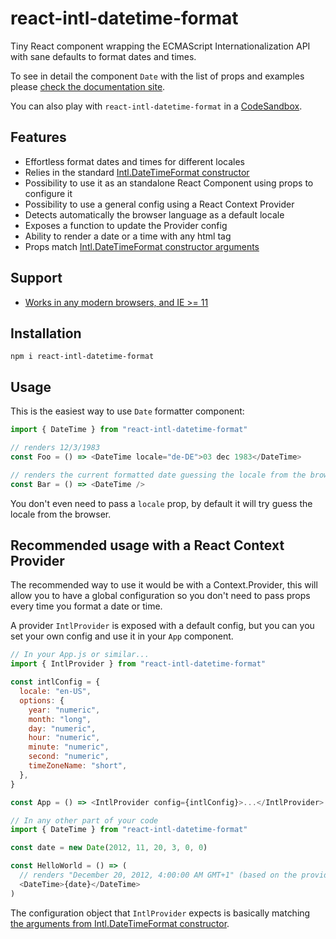 # react-intl-datetime-format

Tiny React component wrapping the ECMAScript Internationalization API with sane defaults to format dates and times.

To see in detail the component `Date` with the list of props and examples please [check the documentation site](https://react-intl-datetime-format.netlify.com).

You can also play with `react-intl-datetime-format` in a [CodeSandbox]().

## Features

- Effortless format dates and times for different locales
- Relies in the standard [Intl.DateTimeFormat constructor](https://developer.mozilla.org/en-US/docs/Web/JavaScript/Reference/Global_Objects/DateTimeFormat)
- Possibility to use it as an standalone React Component using props to configure it
- Possibility to use a general config using a React Context Provider
- Detects automatically the browser language as a default locale
- Exposes a function to update the Provider config
- Ability to render a date or a time with any html tag
- Props match [Intl.DateTimeFormat constructor arguments](https://developer.mozilla.org/en-US/docs/Web/JavaScript/Reference/Global_Objects/DateTimeFormat#Parameters)

## Support

- [Works in any modern browsers, and IE >= 11](https://caniuse.com/#feat=internationalization)

## Installation

```shell
npm i react-intl-datetime-format
```

## Usage

This is the easiest way to use `Date` formatter component:

```js
import { DateTime } from "react-intl-datetime-format"

// renders 12/3/1983
const Foo = () => <DateTime locale="de-DE">03 dec 1983</DateTime>

// renders the current formatted date guessing the locale from the browser
const Bar = () => <DateTime />
```

You don't even need to pass a `locale` prop, by default it will try guess the locale from the browser.

## Recommended usage with a React Context Provider

The recommended way to use it would be with a Context.Provider, this will allow you to have a global configuration so you don't need to pass props every time you format a date or time.

A provider `IntlProvider` is exposed with a default config, but you can you set your own config and use it in your `App` component.

```js
// In your App.js or similar...
import { IntlProvider } from "react-intl-datetime-format"

const intlConfig = {
  locale: "en-US",
  options: {
    year: "numeric",
    month: "long",
    day: "numeric",
    hour: "numeric",
    minute: "numeric",
    second: "numeric",
    timeZoneName: "short",
  },
}

const App = () => <IntlProvider config={intlConfig}>...</IntlProvider>

// In any other part of your code
import { DateTime } from "react-intl-datetime-format"

const date = new Date(2012, 11, 20, 3, 0, 0)

const HelloWorld = () => (
  // renders "December 20, 2012, 4:00:00 AM GMT+1" (based on the provider config)
  <DateTime>{date}</DateTime>
)
```

The configuration object that `IntlProvider` expects is basically matching [the arguments from Intl.DateTimeFormat constructor](https://developer.mozilla.org/en-US/docs/Web/JavaScript/Reference/Global_Objects/DateTimeFormat#Parameters).
